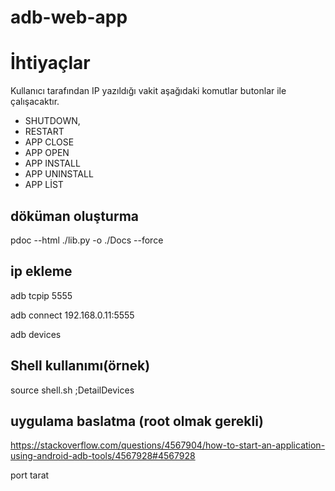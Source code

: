 # adb-web-app

# İhtiyaçlar
 Kullanıcı tarafından IP yazıldığı vakit aşağıdaki komutlar butonlar ile çalışacaktır.
 - SHUTDOWN,
 - RESTART
 - APP CLOSE
 - APP OPEN
 - APP INSTALL
 - APP UNINSTALL
 - APP LİST 


## döküman oluşturma
pdoc --html ./lib.py -o ./Docs --force


## ip ekleme
adb tcpip 5555

adb connect 192.168.0.11:5555

adb devices


## Shell kullanımı(örnek)
source shell.sh ;DetailDevices


## uygulama baslatma (root olmak gerekli)
https://stackoverflow.com/questions/4567904/how-to-start-an-application-using-android-adb-tools/4567928#4567928


port tarat

